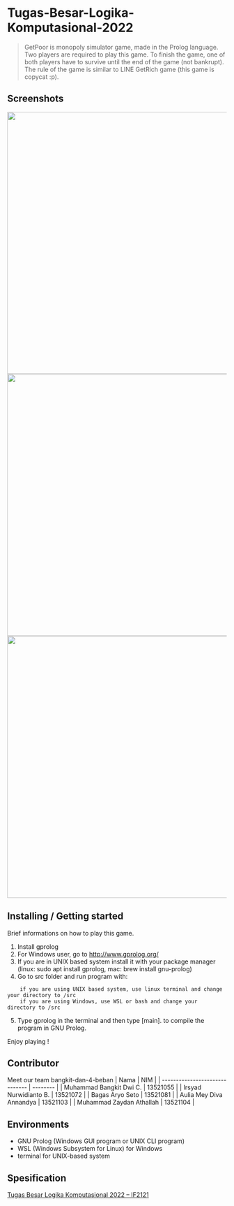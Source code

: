 # Tugas-Besar-Logika-Komputasional-2022
> GetPoor is monopoly simulator game, made in the Prolog language. Two players are required to play this game. To finish the game, one of both players have to survive until the end of the game (not bankrupt). The rule of the game is similar to LINE GetRich game (this game is copycat :p).

## Screenshots
<p align="center">
    <img src="https://github.com/GAIB20/tugas-besar-logika-komputasional-2022-bangkit-dan-4-beban/blob/main/img/1.jpg" width="600">
    <img src="https://github.com/GAIB20/tugas-besar-logika-komputasional-2022-bangkit-dan-4-beban/blob/main/img/2.jpg" width="600">
    <img src="https://github.com/GAIB20/tugas-besar-logika-komputasional-2022-bangkit-dan-4-beban/blob/main/img/3.jpg" width="600">
</p>

## Installing / Getting started
Brief informations on how to play this game.

1. Install gprolog
2. For Windows user, go to http://www.gprolog.org/
3. If you are in UNIX based system install it with your package manager (linux: sudo apt install gprolog, mac: brew install gnu-prolog)
4. Go to src folder and run program with:
```shell
    if you are using UNIX based system, use linux terminal and change your directory to /src
    if you are using Windows, use WSL or bash and change your directory to /src
```
5. Type gprolog in the terminal and then type [main]. to compile the program in GNU Prolog.

Enjoy playing !

## Contributor
Meet our team bangkit-dan-4-beban
| Nama                           | NIM      |
| ------------------------------ | -------- |
| Muhammad Bangkit Dwi C.        | 13521055 |
| Irsyad Nurwidianto B.          | 13521072 |
| Bagas Aryo Seto                | 13521081 |
| Aulia Mey Diva Annandya        | 13521103 |
| Muhammad Zaydan Athallah       | 13521104 |

## Environments

- GNU Prolog (Windows GUI program or UNIX CLI program)
- WSL (Windows Subsystem for Linux) for Windows
- terminal for UNIX-based system

## Spesification

[Tugas Besar Logika Komputasional 2022 – IF2121](https://docs.google.com/document/d/1sKNebzRnTQ6aTMSz2JJxV2sINXIQjQSIIDjbOFTXIX4/edit)

